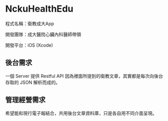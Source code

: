 # NckuHealthEdu 
程式名稱：衛教成大App

開發團隊：成大醫院心臟內科醫師帶領

開發平台：iOS (Xcode)


## 後台需求
一個 Server 提供 Restful API
因為裡面所提到的衛教文章，其實都是每次向後台存取的 JSON 解析而成的。

## 管理經營需求
希望能和現行電子報結合，共用後台文章資料庫，只是各自用不同介面呈現。

